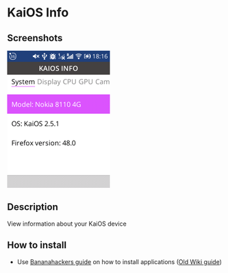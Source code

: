 # KaiOS Info

## Screenshots

![](./docs/system.png)

## Description

View information about your KaiOS device

## How to install

- Use [Bananahackers guide](https://wiki.bananahackers.net/sideloading/webide) on how to install applications ([Old Wiki guide](https://ivan-hc.github.io/bananahackers/install-omnisd.html#h.p_9Fk5jizGWpwi)) 